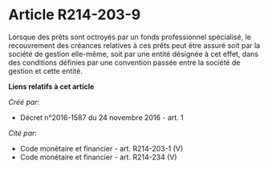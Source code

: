 # Article R214-203-9

Lorsque  des prêts sont octroyés par un fonds professionnel spécialisé, le  recouvrement des créances relatives à ces prêts
peut être assuré soit  par la société de gestion elle-même, soit par une entité désignée à cet  effet, dans des conditions
définies par une convention passée entre la  société de gestion et cette entité.

**Liens relatifs à cet article**

_Créé par_:

  - Décret n°2016-1587 du 24 novembre 2016 - art. 1

_Cité par_:

  - Code monétaire et financier - art. R214-203-1 (V)
  - Code monétaire et financier - art. R214-234 (V)
